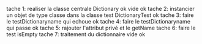 tache 1: realiser la classe centrale Dictionary ok vide ok
tache 2: instancier un objet de type classe dans la classe test DictionaryTest ok
tache 3: faire le testDictionaryname qui echoue ok
tache 4: faire le testDictionaryname qui passe ok
tache 5: rajouter l'attribut privé et le getName
tache 6: faire le test isEmpty
tache 7: traitement du dictionnaire vide ok